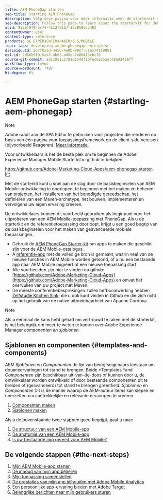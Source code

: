 ```yaml
---
title: AEM PhoneGap starten
seo-title: Starting AEM PhoneGap
description: Volg deze pagina voor meer informatie over de starterkit voor ontwikkelaars.
seo-description: Follow this page to learn about the starterkit for developers.
uuid: 952bf9f9-5c79-4212-91b7-1d3850ec2402
contentOwner: User
content-type: reference
products: SG_EXPERIENCEMANAGER/6.5/MOBILE
topic-tags: developing-adobe-phonegap-enterprise
discoiquuid: 2ecf05ed-4e56-4e0b-89cf-5161741f9001
exl-id: 7d56b9f0-5aa5-4b68-a85e-7e80415cbc76
source-git-commit: ed11891c27910154df1bfec6225aecd8a9245bff
workflow-type: tm+mt
source-wordcount: '407'
ht-degree: 0%

---
```


# AEM PhoneGap starten {#starting-aem-phonegap}

>[!NOTE]
>
>Adobe raadt aan de SPA Editor te gebruiken voor projecten die renderen op basis van één pagina voor toepassingsframework op de client-side vereisen (bijvoorbeeld Reageren). [Meer informatie](/help/sites-developing/spa-overview.md).

Voor ontwikkelaars is het de beste plek om te beginnen de Adobe Experience Manager Mobile Starterkit in github te bekijken

https://github.com/Adobe-Marketing-Cloud-Apps/aem-phonegap-starter-kit

Met de starterkit kunt u snel aan de slag door de basisbeginselen van AEM Mobile-ontwikkeling te doorlopen, te beginnen met het maken en beheren van projecten, het installeren van het benodigde gereedschap, het definiëren van een Maven-archetype, het bouwen, implementeren en vervolgens uw eigen ervaring creëren.

De ontwikkelaars kunnen dit voorbeeld gebruiken als beginpunt voor het uitproberen van een AEM Mobile-toepassing met PhoneGap. Als u de starterkit en de referentietoepassing doorloopt, krijgt u een goed begrip van de basisbeginselen voor het maken van geavanceerde mobiele toepassingen.

* Gebruik de [AEM PhoneGap Starter-kit](https://github.com/Adobe-Marketing-Cloud-Apps/aem-phonegap-starter-kit) om apps te maken die geschikt zijn voor de AEM Mobile-catalogus.
* A [referentie-app](https://github.com/Adobe-Marketing-Cloud-Apps/aem-mobile-hybrid-reference) met de volledige bron is gemaakt, waarin veel van de nieuwe functies in AEM Mobile worden getoond, of u nu een bestaande app naar AEM Mobile migreert of een nieuwe toepassing start.
* Alle voorbeelden zijn hier te vinden op github: [https://github.com/Adobe-Marketing-Cloud-Apps](https://github.com/Adobe-Marketing-Cloud-Apps) en omvat het overvullen van uw project met Maven.
* De meeste conferentiebesprekingen zullen hefboomwerking hebben [Zelfstudie Kitchen Sink](https://github.com/blefebvre/aem-phonegap-kitchen-sink), die u ook kunt vinden in Github en die zich richt op het gebruik van de native uitbreidbaarheid van Apache Cordova.

>[!NOTE]
>
>Als u eenmaal de kans hebt gehad om vertrouwd te raken met de starterkit, is het belangrijk om meer te weten te komen over Adobe Experience Manager *componenten en sjablonen.*

## Sjablonen en componenten {#templates-and-components}

AEM *Sjablonen* en *Componenten* de lijn van bedrijfseigenaars toestaan om douaneervaringen tot stand te brengen. Beide *Templates *and *Componenten* zijn beschikbaar uit-van-de-doos of kunnen door u, de ontwikkelaar worden ontwikkeld of door bestaande componenten uit te breiden of (geavanceerd) tot stand te brengen greenfield. *Sjablonen* en *Componenten* Dit is de manier waarop de AEM-auteur items kan slepen en neerzetten om aantrekkelijke en relevante ervaringen te creëren.

1. [Componenten maken](/help/sites-developing/components.md)
1. [Sjablonen maken](/help/sites-developing/templates.md)

Als u de bovenstaande twee stappen goed begrijpt, gaat u naar:

1. [De structuur van een AEM Mobile-app](/help/mobile/phonegap-structure-an-app.md)
1. [De anatomie van een AEM Mobile-app](/help/mobile/phonegap-apps-arch.md)
1. [Is uw bestaande app gereed voor AEM Mobile?](/help/mobile/phonegap-adding-content-to-imported-app.md)

## De volgende stappen {#the-next-steps}

1. [Mijn AEM Mobile-app starten](/help/mobile/starting-aem-phonegap-app.md)
1. [De inhoud van mijn app beheren](/help/mobile/phonegap-manage-app-content.md)
1. [Mijn toepassing samenstellen](/help/mobile/building-app-mobile-phonegap.md)
1. [De prestaties van mijn app bijhouden met Adobe Mobile Analytics](/help/mobile/phonegap-intro-to-app-analytics.md)
1. [Een persoonlijke app-ervaring bieden met Adobe Target](/help/mobile/phonegap-aem-mobile-content-personalization.md)
1. [Belangrijke berichten naar mijn gebruikers sturen](/help/mobile/phonegap-push-notifications.md)
